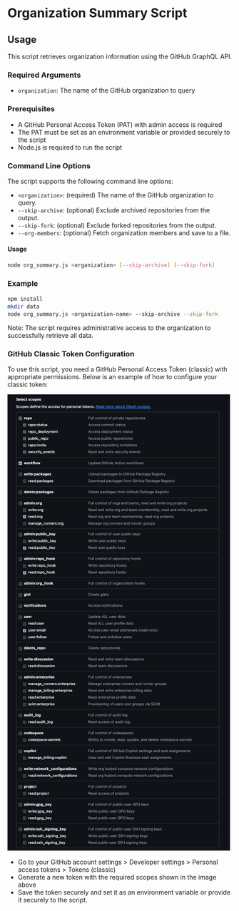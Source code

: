 # Organization Summary Script

## Usage

This script retrieves organization information using the GitHub GraphQL API.

### Required Arguments

- `organization`: The name of the GitHub organization to query

### Prerequisites

- A GitHub Personal Access Token (PAT) with admin access is required
- The PAT must be set as an environment variable or provided securely to the script
- Node.js is required to run the script

### Command Line Options

The script supports the following command line options:

- `<organization>`: (required) The name of the GitHub organization to query.
- `--skip-archive`: (optional) Exclude archived repositories from the output.
- `--skip-fork`: (optional) Exclude forked repositories from the output.
- `--org-members`: (optional) Fetch organization members and save to a file.

#### Usage

```bash
node org_summary.js <organization> [--skip-archive] [--skip-fork]
```

### Example

```bash
npm install
mkdir data
node org_summary.js <organization-name> --skip-archive --skip-fork
```

Note: The script requires administrative access to the organization to successfully retrieve all data.

### GitHub Classic Token Configuration

To use this script, you need a GitHub Personal Access Token (classic) with appropriate permissions. Below is an example of how to configure your classic token:

![GitHub Classic Token Configuration](images/ClassicToken.png)

- Go to your GitHub account settings > Developer settings > Personal access tokens > Tokens (classic)
- Generate a new token with the required scopes shown in the image above
- Save the token securely and set it as an environment variable or provide it securely to the script.